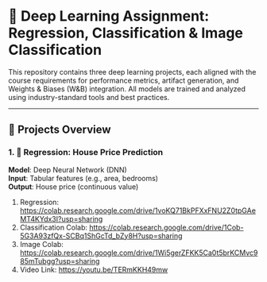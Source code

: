 # 🧠 Deep Learning Assignment: Regression, Classification & Image Classification

This repository contains three deep learning projects, each aligned with the course requirements for performance metrics, artifact generation, and Weights & Biases (W&B) integration. All models are trained and analyzed using industry-standard tools and best practices.

---

## 📂 Projects Overview

### 1. 🧪 Regression: House Price Prediction
**Model**: Deep Neural Network (DNN)  
**Input**: Tabular features (e.g., area, bedrooms)  
**Output**: House price (continuous value)

1) Regression: https://colab.research.google.com/drive/1voKQ71BkPFXxFNU2Z0tpGAeMT4KYdx3I?usp=sharing
2) Classification Colab: https://colab.research.google.com/drive/1Cob-5G3A93zfQx-SCBq1ShGcTd_bZy8H?usp=sharing
3) Image Colab: https://colab.research.google.com/drive/1Wi5gerZFKK5Ca0t5brKCMvc985mTubgg?usp=sharing
4) Video Link: https://youtu.be/TERmKKH49mw


